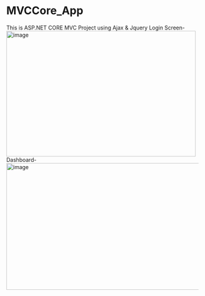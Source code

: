 # MVCCore_App
This is ASP.NET CORE MVC Project using Ajax & Jquery
Login Screen-
<img width="496" height="328" alt="image" src="https://github.com/user-attachments/assets/8a56c177-2b8e-4bb7-9bb8-2b8201f6f6c3" />
Dashboard-
<img width="547" height="331" alt="image" src="https://github.com/user-attachments/assets/b8f4eea3-ef26-4093-acb8-a78bd0534655" />

